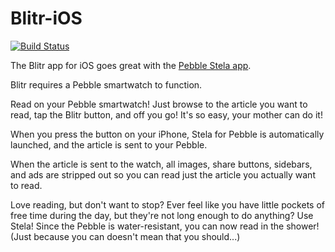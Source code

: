 Blitr-iOS
=========

[![Build Status](https://travis-ci.org/jloloew/Blitr-iOS.svg)](https://travis-ci.org/jloloew/Blitr-iOS)

The Blitr app for iOS goes great with the [Pebble Stela app](https://github.com/jloloew/Stela-Pebble).

Blitr requires a Pebble smartwatch to function.

Read on your Pebble smartwatch! Just browse to the article you want to read, tap the Blitr button, and off you go! It's so easy, your mother can do it!

When you press the button on your iPhone, Stela for Pebble is automatically launched, and the article is sent to your Pebble.

When the article is sent to the watch, all images, share buttons, sidebars, and ads are stripped out so you can read just the article you actually want to read.

Love reading, but don't want to stop? Ever feel like you have little pockets of free time during the day, but they're not long enough to do anything? Use Stela! Since the Pebble is water-resistant, you can now read in the shower! (Just because you can doesn't mean that you should...)

